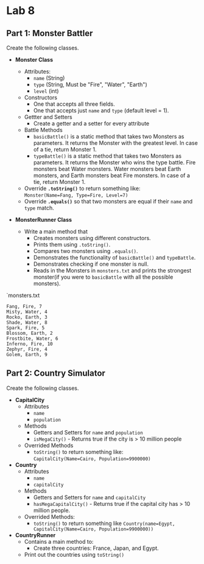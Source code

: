 # Lab 8

## Part 1: Monster Battler

Create the following classes. 

- **Monster Class**
    - Attributes:
        - `name` (String)
        - `type` (String, Must be "Fire", "Water", "Earth")
        - `level` (int)
    - Constructors
        - One that accepts all three fields.
        - One that accepts just `name` and `type` (default level = 1).
    - Gettter and Setters
	    - Create a getter and a setter for every attribute
    - Battle Methods
	    - `basicBattle()` is a static method that takes two Monsters as parameters. It returns the Monster with the greatest level. In case of a tie, return Monster 1. 
	    - `typeBattle()` is a static method that takes two Monsters as parameters. It returns the Monster who wins the type battle. Fire monsters beat Water monsters. Water monsters beat Earth monsters, and Earth monsters beat Fire monsters. In case of a tie, return Monster 1. 
    - Override **`.toString()`** to return something like:  
        `Monster(Name=Fang, Type=Fire, Level=7)`
    - Override **`.equals()`** so that two monsters are equal if their `name` and `type` match.

- **MonsterRunner Class**
	- Write a main method that
		- Creates monsters using different constructors.
		- Prints them using `.toString()`.
		- Compares two monsters using `.equals()`.
		- Demonstrates the functionality of `basicBattle()` and `typeBattle`.
		- Demonstrates checking if one monster is null.
		- Reads in the Monsters in `monsters.txt` and prints the strongest monster(if you were to `basicBattle` with all the possible monsters).

`monsters.txt
```
Fang, Fire, 7
Misty, Water, 4
Rocko, Earth, 3
Shade, Water, 8
Spark, Fire, 5
Blossom, Earth, 2
Frostbite, Water, 6
Inferno, Fire, 10
Zephyr, Fire, 4
Golem, Earth, 9
```


## Part 2: Country Simulator

Create the following classes.

- **CapitalCity**
	- Attributes
		- `name`
		- `population`
	- Methods
		- Getters and Setters for `name` and `population`
		- `isMegaCity()` - Returns true if the city is > 10 million people
	- Overrided Methods
		- `toString()` to return something like:  
        `CapitalCity(Name=Cairo, Population=9900000)`
- **Country** 
	- Attributes
		- `name`
		- `capitalCity`
	- Methods
		- Getters and Setters for `name` and `capitalCity`
		- `hasMegaCapitalCity()` - Returns true if the capital city has > 10 million people. 
	- Overrided Methods:
		- `toString()` to return something like `Country(name=Egypt, CapitalCity(Name=Cairo, Population=9900000))`
- **CountryRunner**
	- Contains a main method to:
		- Create three countries: France, Japan, and Egypt.
	- Print out the countries using `toString()`
